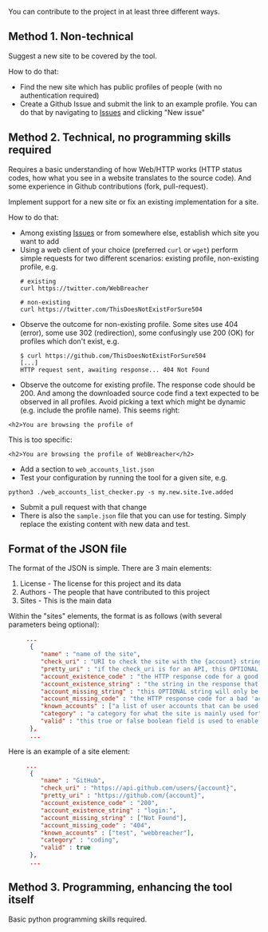 You can contribute to the project in at least three different ways.

## Method 1. Non-technical

Suggest a new site to be covered by the tool.

How to do that:

- Find the new site which has public profiles of people (with no authentication required)
- Create a Github Issue and submit the link to an example profile. You can
  do that by navigating to [Issues](https://github.com/WebBreacher/WhatsMyName/issues)
  and clicking "New issue"


## Method 2. Technical, no programming skills required

Requires a basic understanding of how Web/HTTP works (HTTP status codes, how
what you see in a website translates to the source code).
And some experience in Github contributions (fork, pull-request).

Implement support for a new site or fix an existing implementation for a site.

How to do that:

- Among existing [Issues](https://github.com/WebBreacher/WhatsMyName/issues)
  or from somewhere else, establish which site you want to add
- Using a web client of your choice (preferred `curl` or `wget`) perform
  simple requests for two different scenarios: existing profile,
  non-existing profile, e.g.
  ```
  # existing
  curl https://twitter.com/WebBreacher

  # non-existing
  curl https://twitter.com/ThisDoesNotExistForSure504
  ```
- Observe the outcome for non-existing profile. Some sites use 404 (error), some use 302
(redirection), some confusingly use 200 (OK) for profiles which don't exist,
e.g.
  ```
  $ curl https://github.com/ThisDoesNotExistForSure504
  [...]
  HTTP request sent, awaiting response... 404 Not Found 
  ```
- Observe the outcome for existing profile. The response code should be 200.
And among the downloaded source code find a text expected to be observed in
all profiles. Avoid picking a text which might be dynamic (e.g. include the
profile name).
This seems right:
```
<h2>You are browsing the profile of
```
This is too specific:
```
<h2>You are browsing the profile of WebBreacher</h2>
```
- Add a section to `web_accounts_list.json`
- Test your configuration by running the tool for a given site, e.g.
```
python3 ./web_accounts_list_checker.py -s my.new.site.Ive.added
```
- Submit a pull request with that change
- There is also the `sample.json` file that you can use for testing. Simply replace the existing content with new data and test.

## Format of the JSON file

The format of the JSON is simple. There are 3 main elements:

1. License - The license for this project and its data
2. Authors - The people that have contributed to this project
3. Sites - This is the main data

Within the "sites" elements, the format is as follows (with several parameters being optional):

```json
     ...
      {
         "name" : "name of the site",
         "check_uri" : "URI to check the site with the {account} string replaced by a username",
         "pretty_uri" : "if the check_uri is for an API, this OPTIONAL element can show a human-readable page",
         "account_existence_code" : "the HTTP response code for a good 'account is there' response",
         "account_existence_string" : "the string in the response that we look for for a good response",
         "account_missing_string" : "this OPTIONAL string will only be in the response if there is no account found ",
         "account_missing_code" : "the HTTP response code for a bad 'account is not there' response",
         "known_accounts" : ["a list of user accounts that can be used to test","for user enumeration"],
         "category" : "a category for what the site is mainly used for",
         "valid" : "this true or false boolean field is used to enable or disable this site element"
      },
      ...
```

Here is an example of a site element:

```json
     ...
      {
         "name" : "GitHub",
         "check_uri" : "https://api.github.com/users/{account}",
         "pretty_uri" : "https://github.com/{account}",
         "account_existence_code" : "200",
         "account_existence_string" : "login:",
         "account_missing_string" : ["Not Found"],
         "account_missing_code" : "404",
         "known_accounts" : ["test", "webbreacher"],
         "category" : "coding",
         "valid" : true
      },
      ...
```

## Method 3. Programming, enhancing the tool itself

Basic python programming skills required.

